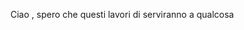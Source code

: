 Ciao , spero che questi lavori di serviranno a qualcosa 

<!---
GiaMMark/GiaMMark is a ✨ special ✨ repository because its `README.md` (this file) appears on your GitHub profile.
You can click the Preview link to take a look at your changes.
--->
